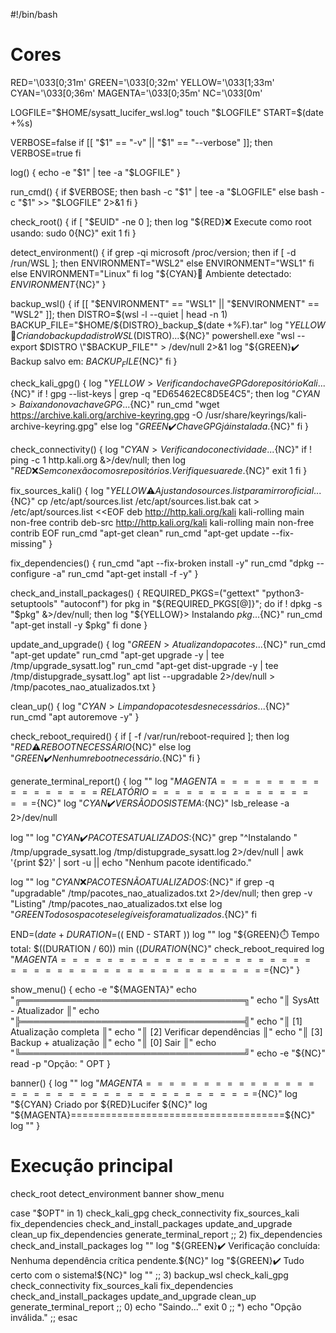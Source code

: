 #!/bin/bash

# Cores
RED='\033[0;31m'
GREEN='\033[0;32m'
YELLOW='\033[1;33m'
CYAN='\033[0;36m'
MAGENTA='\033[0;35m'
NC='\033[0m'

LOGFILE="$HOME/sysatt_lucifer_wsl.log"
touch "$LOGFILE"
START=$(date +%s)

VERBOSE=false
if [[ "$1" == "-v" || "$1" == "--verbose" ]]; then
  VERBOSE=true
fi

log() {
  echo -e "$1" | tee -a "$LOGFILE"
}

run_cmd() {
  if $VERBOSE; then
    bash -c "$1" | tee -a "$LOGFILE"
  else
    bash -c "$1" >> "$LOGFILE" 2>&1
  fi
}

check_root() {
  if [ "$EUID" -ne 0 ]; then
    log "${RED}❌ Execute como root usando: sudo $0${NC}"
    exit 1
  fi
}

detect_environment() {
  if grep -qi microsoft /proc/version; then
    if [ -d /run/WSL ]; then
      ENVIRONMENT="WSL2"
    else
      ENVIRONMENT="WSL1"
    fi
  else
    ENVIRONMENT="Linux"
  fi
  log "${CYAN}🧠 Ambiente detectado: $ENVIRONMENT${NC}"
}

backup_wsl() {
  if [[ "$ENVIRONMENT" == "WSL1" || "$ENVIRONMENT" == "WSL2" ]]; then
    DISTRO=$(wsl -l --quiet | head -n 1)
    BACKUP_FILE="$HOME/${DISTRO}_backup_$(date +%F).tar"
    log "${YELLOW}💾 Criando backup da distro WSL ($DISTRO)...${NC}"
    powershell.exe "wsl --export $DISTRO \"$BACKUP_FILE\"" > /dev/null 2>&1
    log "${GREEN}✔️ Backup salvo em: ${BACKUP_FILE}${NC}"
  fi
}

check_kali_gpg() {
  log "${YELLOW}> Verificando chave GPG do repositório Kali...${NC}"
  if ! gpg --list-keys | grep -q "ED65462EC8D5E4C5"; then
    log "${CYAN}> Baixando nova chave GPG...${NC}"
    run_cmd "wget https://archive.kali.org/archive-keyring.gpg -O /usr/share/keyrings/kali-archive-keyring.gpg"
  else
    log "${GREEN}✔️ Chave GPG já instalada.${NC}"
  fi
}

check_connectivity() {
  log "${CYAN}> Verificando conectividade...${NC}"
  if ! ping -c 1 http.kali.org &>/dev/null; then
    log "${RED}❌ Sem conexão com os repositórios. Verifique sua rede.${NC}"
    exit 1
  fi
}

fix_sources_kali() {
  log "${YELLOW}⚠️ Ajustando sources.list para mirror oficial...${NC}"
  cp /etc/apt/sources.list /etc/apt/sources.list.bak
  cat > /etc/apt/sources.list <<EOF
deb http://http.kali.org/kali kali-rolling main non-free contrib
deb-src http://http.kali.org/kali kali-rolling main non-free contrib
EOF
  run_cmd "apt-get clean"
  run_cmd "apt-get update --fix-missing"
}

fix_dependencies() {
  run_cmd "apt --fix-broken install -y"
  run_cmd "dpkg --configure -a"
  run_cmd "apt-get install -f -y"
}

check_and_install_packages() {
  REQUIRED_PKGS=("gettext" "python3-setuptools" "autoconf")
  for pkg in "${REQUIRED_PKGS[@]}"; do
    if ! dpkg -s "$pkg" &>/dev/null; then
      log "${YELLOW}> Instalando $pkg...${NC}"
      run_cmd "apt-get install -y $pkg"
    fi
  done
}

update_and_upgrade() {
  log "${GREEN}> Atualizando pacotes...${NC}"
  run_cmd "apt-get update"
  run_cmd "apt-get upgrade -y | tee /tmp/upgrade_sysatt.log"
  run_cmd "apt-get dist-upgrade -y | tee /tmp/distupgrade_sysatt.log"
  apt list --upgradable 2>/dev/null > /tmp/pacotes_nao_atualizados.txt
}

clean_up() {
  log "${CYAN}> Limpando pacotes desnecessários...${NC}"
  run_cmd "apt autoremove -y"
}

check_reboot_required() {
  if [ -f /var/run/reboot-required ]; then
    log "${RED}⚠️ REBOOT NECESSÁRIO${NC}"
  else
    log "${GREEN}✔️ Nenhum reboot necessário.${NC}"
  fi
}

generate_terminal_report() {
  log ""
  log "${MAGENTA}================= RELATÓRIO =================${NC}"
  log "${CYAN}✔️ VERSÃO DO SISTEMA:${NC}"
  lsb_release -a 2>/dev/null

  log ""
  log "${CYAN}✔️ PACOTES ATUALIZADOS:${NC}"
  grep "^Instalando " /tmp/upgrade_sysatt.log /tmp/distupgrade_sysatt.log 2>/dev/null | awk '{print $2}' | sort -u || echo "Nenhum pacote identificado."

  log ""
  log "${CYAN}❌ PACOTES NÃO ATUALIZADOS:${NC}"
  if grep -q "upgradable" /tmp/pacotes_nao_atualizados.txt 2>/dev/null; then
    grep -v "Listing" /tmp/pacotes_nao_atualizados.txt
  else
    log "${GREEN}Todos os pacotes elegíveis foram atualizados.${NC}"
  fi

  END=$(date +%s)
  DURATION=$(( END - START ))
  log ""
  log "${GREEN}⏱️ Tempo total: $((DURATION / 60)) min $((DURATION % 60)) s${NC}"
  check_reboot_required
  log "${MAGENTA}=============================================${NC}"
}

show_menu() {
  echo -e "${MAGENTA}"
  echo "╔════════════════════════════════════╗"
  echo "║        SysAtt - Atualizador        ║"
  echo "╠════════════════════════════════════╣"
  echo "║ [1] Atualização completa           ║"
  echo "║ [2] Verificar dependências         ║"
  echo "║ [3] Backup + atualização           ║"
  echo "║ [0] Sair                           ║"
  echo "╚════════════════════════════════════╝"
  echo -e "${NC}"
  read -p "Opção: " OPT
}

banner() {
  log ""
  log "${MAGENTA}=====================================${NC}"
  log "${CYAN}         Criado por ${RED}Lucifer         ${NC}"
  log "${MAGENTA}=====================================${NC}"
  log ""
}

# Execução principal
check_root
detect_environment
banner
show_menu

case "$OPT" in
  1)
    check_kali_gpg
    check_connectivity
    fix_sources_kali
    fix_dependencies
    check_and_install_packages
    update_and_upgrade
    clean_up
    fix_dependencies
    generate_terminal_report
    ;;
  2)
    fix_dependencies
    check_and_install_packages
    log ""
    log "${GREEN}✔️ Verificação concluída: Nenhuma dependência crítica pendente.${NC}"
    log "${GREEN}✔️ Tudo certo com o sistema!${NC}"
    log ""
    ;;
  3)
    backup_wsl
    check_kali_gpg
    check_connectivity
    fix_sources_kali
    fix_dependencies
    check_and_install_packages
    update_and_upgrade
    clean_up
    generate_terminal_report
    ;;
  0)
    echo "Saindo..."
    exit 0
    ;;
  *)
    echo "Opção inválida."
    ;;
esac

